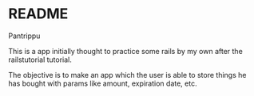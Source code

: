 # README

Pantrippu

This is a app initially thought to practice some rails by my own after the railstutorial tutorial.

The objective is to make an app which the user is able to store things he has bought with params like amount, expiration
date, etc.